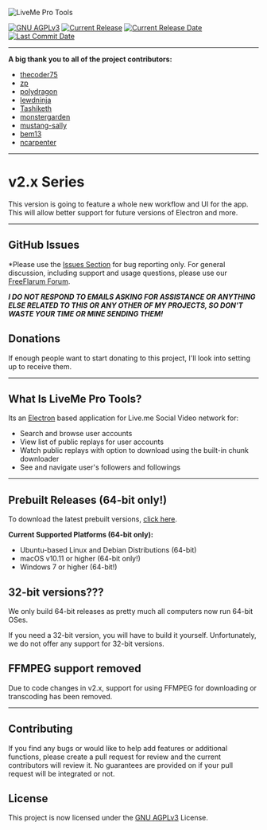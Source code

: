 ![LiveMe Pro Tools](/banners/github-banner.svg)

[![GNU AGPLv3](https://img.shields.io/github/license/thecoder75/liveme-pro-tools.svg)](LICENSE)
[![Current Release](https://img.shields.io/github/release/thecoder75/liveme-pro-tools.svg)](https://github.com/thecoder75/liveme-pro-tools/releases/latest)
[![Current Release Date](https://img.shields.io/github/release-date/thecoder75/liveme-pro-tools.svg)](https://github.com/thecoder75/liveme-pro-tools/releases/latest)
[![Last Commit Date](https://img.shields.io/github/last-commit/thecoder75/liveme-pro-tools.svg)](https://github.com/thecoder75/liveme-pro-tools/commits/master)

* * *

**A big thank you to all of the project contributors:**

* [thecoder75](https://github.com/thecoder75)
* [zp](https://github.com/zp)
* [polydragon](https://github.com/polydragon)
* [lewdninja](https://github.com/lewdninja)
* [Tashiketh](https://notabug.org/Tashiketh)
* [monstergarden](https://github.org/monstergarden)
* [mustang-sally](https://github.com/mustang-sally)
* [bem13](https://github.com/bem13)
* [ncarpenter](https://github.com/ncarpenter)

* * *

# v2.x Series

This version is going to feature a whole new workflow and UI for the app.  This will allow better support for future versions of Electron and more.

* * *

## GitHub Issues

*Please use the [Issues Section](https://github.com/thecoder75/liveme-pro-tools/issues) for bug reporting only.  For general discussion, including support and usage questions, please use our [FreeFlarum Forum](https://livemeprotools.freeflarum.com).

***I DO NOT RESPOND TO EMAILS ASKING FOR ASSISTANCE OR ANYTHING ELSE RELATED TO THIS OR ANY OTHER OF MY PROJECTS, SO DON'T WASTE YOUR TIME OR MINE SENDING THEM!***

## Donations
If enough people want to start donating to this project, I'll look into setting up to receive them.

* * *

## What Is LiveMe Pro Tools?
Its an [Electron](https://electronjs.org) based application for Live.me Social Video network for:
- Search and browse user accounts
- View list of public replays for user accounts
- Watch public replays with option to download using the built-in chunk downloader
- See and navigate user's followers and followings

* * *

## Prebuilt Releases (64-bit only!)

To download the latest prebuilt versions, [click here](https://github.com/thecoder75/liveme-pro-tools/releases/latest).

**Current Supported Platforms (64-bit only):**
- Ubuntu-based Linux and Debian Distributions (64-bit)
- macOS v10.11 or higher (64-bit only!)
- Windows 7 or higher (64-bit!)

## 32-bit versions???

We only build 64-bit releases as pretty much all computers now run 64-bit OSes.  

If you need a 32-bit version, you will have to build it yourself.  Unfortunately, we do not offer any support for 32-bit versions.

## FFMPEG support removed

Due to code changes in v2.x, support for using FFMPEG for downloading or transcoding has been removed.

* * *

## Contributing
If you find any bugs or would like to help add features or additional functions, please create a pull request for review and the current contributors will review it.  No guarantees are provided on if your pull request will be integrated or not.

## License
This project is now licensed under the [GNU AGPLv3](LICENSE) License.
